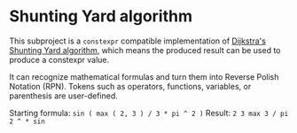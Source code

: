 # Shunting Yard algorithm

This subproject is a `constexpr` compatible implementation of
[Dijkstra's Shunting Yard algorithm](
https://en.wikipedia.org/wiki/Shunting_yard_algorithm), which means the produced
result can be used to produce a constexpr value.

It can recognize mathematical formulas and turn them into Reverse Polish
Notation (RPN). Tokens such as operators, functions, variables, or parenthesis
are user-defined.

Starting formula: `sin ( max ( 2, 3 ) / 3 * pi ^ 2 )`
Result: `2 3 max 3 / pi 2 ^ * sin`
